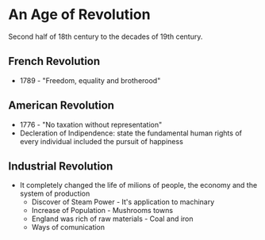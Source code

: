 # An Age of Revolution

Second half of 18th century to the decades of 19th century.

## French Revolution

  * 1789 - "Freedom, equality and brotherood"

## American Revolution

  * 1776 - "No taxation without representation"
  * Decleration of Indipendence: state the fundamental human rights of every individual included the pursuit of happiness

## Industrial Revolution

  * It completely changed the life of milions of people, the economy and the system of production
    * Discover of Steam Power - It's application to machinary
    * Increase of Population - Mushrooms towns
    * England was rich of raw materials - Coal and iron
    * Ways of comunication
